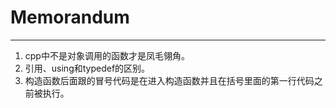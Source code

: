 # Memorandum
---
 1. cpp中不是对象调用的函数才是凤毛翎角。  
 2. 引用、using和typedef的区别。
 3. 构造函数后面跟的冒号代码是在进入构造函数并且在括号里面的第一行代码之前被执行。
